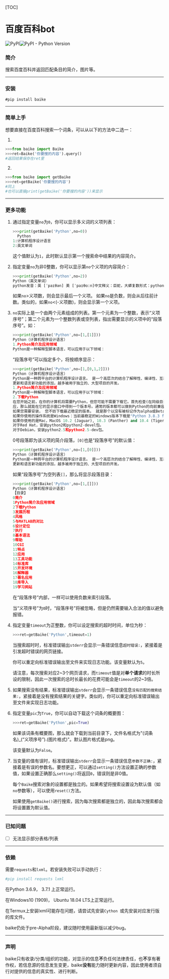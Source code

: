 [TOC]

# 百度百科bot

![PyPI](https://img.shields.io/pypi/v/baike?style=plastic)![PyPI - Python Version](https://img.shields.io/pypi/pyversions/baike?style=plastic)

### 简介

搜索百度百科并返回匹配条目的简介，图片等。

------

### 安装

```shell
#pip install baike
```

------

### 简单上手

想要直接在百度百科搜索一个词条，可以从以下的方法中二选一：

1.

```python
>>>from baike import Baike
>>>ret=Baike('你要搜的内容').query()
#返回结果保存在ret里
```

2.

```python
>>>from baike import getBaike
>>>ret=getBaike('你要搜的内容')
#同上
#也可以直接print(getBaike('你要搜的内容'))来显示
```
------

### 更多功能

1. 通过指定变量`no`为`0`，你可以显示多义词的义项列表：

   ```python
   >>>print(getBaike('Python',no=0))
     Python
   1:计算机程序设计语言
   2:英文单词
   ```
   这个值默认为`1`，此时默认显示第一个搜索命中结果的内容简介。
   
2. 指定变量`no`为非0整数，你可以显示第`no`个义项的内容简介：
   
   ```Python
   >>>print(getBaike('Python',no=2))
   Python（英文单词）
   python发音：英 [ˈpaɪθən] 美 [ˈpaɪθɑ:n]中文释义：巨蛇，大蟒复数形式：pythons
   ```
   如果`no`>义项数，则会显示最后一个义项。
   如果`no`是负数，则会从后往前计数。类似的，如果`no`<(-义项数)，则会显示第一个义项。
   
3. `no`实际上是一个由两个元素组成的列表。第一个元素为一个整数，表示“义项序号”；第二个元素为一个整数列表或空列表，指出需要显示的义项中的“段落序号”。如：

   ```Python
   >>>print(getBaike('Python',no=[1,[1]]))
   Python（计算机程序设计语言）
   1.Python简介及应用领域
   Python是一种解释型脚本语言，可以应用于以下领域：
   ```

   “段落序号”可以指定多个，将按顺序显示：

   ```Python
   >>>print(getBaike('Python',no=[1,[0,1,2]]))
   Python（计算机程序设计语言）
   Python是一种跨平台的计算机程序设计语言。 是一个高层次的结合了解释性、编译性、互动性和面向对象的脚本语言。最初被设计用于编写自动化脚本(shell)，随着版本的不断
   更新和语言新功能的添加，越多被用于独立的、大型项目的开发。
   1.Python简介及应用领域
   Python是一种解释型脚本语言，可以应用于以下领域：
   2.下载Python
   在您开始之前，在你的计算机将需要Python，但您可能不需要下载它。首先检查(在同级目录下在命令行窗口输入python)有没有安装Python。如果你看到了一个Python解释器的响
   应，那么就能在它的显示窗口中得到一个版本号。通常的版本都可以做到Python的向前兼容。
   如果您需要安装， 您不妨下载最近稳定的版本。 就是那个以没有被标记作为alpha或Beta发行的最高的版本。目前最稳定的版本是Python3.0以上
   如果你使用的操作系统是Windows：当前最稳定的Windows版本下载是"Python 3.8.3 for Windows"
   如果你使用的是Mac，MacOS 10.2 (Jaguar), 10.3 (Panther) and 10.4 (Tiger)已经集成安装了Python，但是你大概需要安装最近通用的构架(build)。
   对于Red Hat，安装python2和python2-devel包。
   对于Debian，安装python2.5和python2.5-dev包。
   ```

   0号段落即为该义项的简介段落，`[0]`也是“段落序号”的默认值：

   ```python
   >>>print(getBaike('Python',no=[1,[0]]))
   Python（计算机程序设计语言）
   Python是一种跨平台的计算机程序设计语言。 是一个高层次的结合了解释性、编译性、互动性和面向对象的脚本语言。最初被设计用于编写自动化脚本(shell)，随着版本的不断
   更新和语言新功能的添加，越多被用于独立的、大型项目的开发。
   ```

   如果“段落序号”为空列表`[]`，那么将显示段落目录：

   ```Python
   >>>print(getBaike('Python',no=[1,[]]))
   Python（计算机程序设计语言）
   【目录】
   0简介
   1Python简介及应用领域
   2下载Python
   3发展历程
   4风格
   5与MATLAB的对比
   6设计定位
   7执行
   8基本语法
   9帮助
   10CGI
   11特点
   12应用
   13工具功能
   14标准库
   15开发环境
   16解释器
   17著名应用
   18库导入
   19学习网站
   ```

   在“段落序号”内部，一样可以使用负数来索引段落。

   当“义项序号”为`0`时，“段落序号”将被忽略，但是仍然需要输入合法的值以避免报错。

4. 指定变量`timeout`为正整数，你可以设定搜索的超时时间，单位为秒：

   ```Python
   >>>ret=getBaike('Python',timeout=1)
   ```
   当搜索超时时，标准错误输出`stderr`会显示一条错误信息`超时错误:`，紧接着是引发超时错误的网页链接。

   你可以重定向标准错误输出至文件来实现日志功能。该变量默认为`5`。

   请注意，每次搜索对应2\~3个网页请求，而`timeout`值是对**单个请求**的时长所设的限制，因此一次搜索的总时长最长的花费可能会是`timeout`的2\~3倍。

5. 如果搜索没有结果，标准错误输出`stderr`会显示一条错误信息`没有匹配的搜索结果:`，紧接着是没有搜索结果的关键字。类似的，你可以重定向标准错误输出至文件来实现日志功能。

6. 指定变量`pic`为`True`，你可以自动下载这个词条的概要图：

   ```Python
   >>>ret=getBaike('Python',pic=True)
   ```

   如果该词条有概要图，那么就会下载到当前目录下，文件名格式为"(词条名)_(“义项序号”).(图片格式)"。默认图片格式是png。

   该变量默认为`False`。

7. 当变量的值有误时，标准错误输出`stderr`会显示一条错误信息`参数不正确:`，紧接着是有误的参数名。要想更正，可以通过`setting()`方法设置正确的参数值，如果设置正确那么`setting()`将返回`0`，错误则是非0值。

   每个`Baike`搜索对象的设置都是独立的。如果希望将搜索设置设为默认值（如`no`参数等），可以使用`reset()`方法。
   
   如果使用`getBaike()`进行搜索，因为每次搜索都是独立的，因此每次搜索都会将设置置为默认值。

------

### 已知问题

- [ ] 无法显示部分表格/列表

------

### 依赖

需要`requests`和`lxml`。若安装失败可以手动执行：

```bash
#pip install requests lxml
```

在Python 3.6.9， 3.7.1 上正常运行。

在Windows10 (1909)， Ubuntu 18.04 LTS上正常运行。

在Termux上安装lxml可能存在问题，请尝试先安装`Cython `或先安装对应发行版的库文件。

baike仍处于pre-Alpha阶段，建议随时使用最新版以减少bug。

------

### 声明

baike只有收录/分类/组织的功能，对显示的信息**不**负任何法律责任，也**不**享有著作权，若信息源的信息发生变更，baike**没有**能力随时更新内容，因此使用者须自行对提供的信息的真实性、进行判断。	